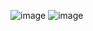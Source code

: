 ![image](https://github.com/nat0910/traffic-violation-detection-system/assets/85040944/747f6670-9791-46fb-a21f-0d495700dc5d)
![image](https://github.com/nat0910/traffic-violation-detection-system/assets/85040944/5f555c5d-034d-494b-a096-47f45aca9fb9)

